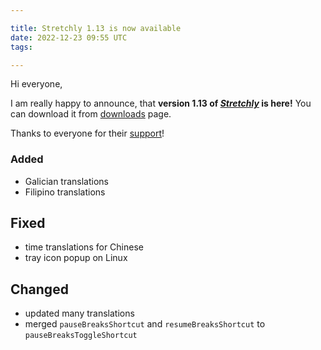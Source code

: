 ```yaml
---

title: Stretchly 1.13 is now available
date: 2022-12-23 09:55 UTC
tags: 

---
```


Hi everyone,

I am really happy to announce, that **version 1.13 of [*Stretchly*](/stretchly) is here!** You can download it from [downloads](/stretchly/downloads) page.

Thanks to everyone for their [support](/stretchly/sponsor)!

### Added
- Galician translations
- Filipino translations

## Fixed
- time translations for Chinese
- tray icon popup on Linux

## Changed
- updated many translations
- merged `pauseBreaksShortcut` and `resumeBreaksShortcut` to `pauseBreaksToggleShortcut`